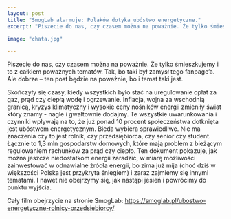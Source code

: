 ```yaml
---
layout: post
title: "SmogLab alarmuje: Polaków dotyka ubóstwo energetyczne."
excerpt: "Piszecie do nas, czy czasem można na poważnie. Że tylko śmieszkujemy i to z całkiem poważnych tematów. Tak, bo taki był zamysł tej strony internetowej. Ale dobrze – ten post będzie na poważnie, bo i temat taki jest."

image: "chata.jpg"

---
```


Piszecie do nas, czy czasem można na poważnie. Że tylko śmieszkujemy i to z całkiem poważnych tematów. Tak, bo taki był zamysł tego fanpage’a. Ale dobrze – ten post będzie na poważnie, bo i temat taki jest.

Skończyły się czasy, kiedy wszystkich było stać na uregulowanie opłat za gaz, prąd czy ciepłą wodę i ogrzewanie. Inflacja, wojna za wschodnią granicą, kryzys klimatyczny i wysokie ceny nośników energii zmieniły świat który znamy - nagle i gwałtownie dodajmy. Te wszystkie uwarunkowania i czynniki wpływają na to, że już ponad 10 procent społeczeństwa dotknięta jest ubóstwem energetycznym. Bieda wybiera sprawiedliwe. Nie ma znaczenia czy to jest rolnik, czy przedsiębiorca, czy senior czy student. Łącznie to 1,3 mln gospodarstw domowych, które mają problem z bieżącym regulowaniem rachunków za prąd czy ciepło. Ten dokument pokazuje, jak można jeszcze niedostatkom energii zaradzić, w miarę możliwości zainwestować w odnawialne źródła energii, bo zima już mija (choć dziś w większości Polska jest przykryta śniegiem) i zaraz zajmiemy się innymi tematami. I nawet nie obejrzymy się, jak nastąpi jesień i powrócimy do punktu wyjścia. 

Cały film obejrzycie na stronie SmogLab: https://smoglab.pl/ubostwo-energetyczne-rolnicy-przedsiebiorcy/

